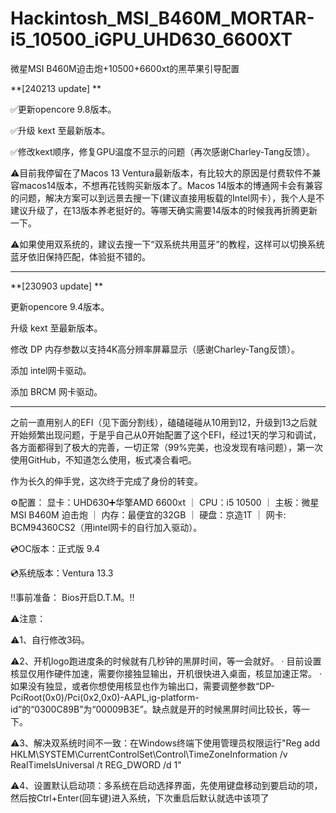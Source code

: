 # Hackintosh_MSI_B460M_MORTAR-i5_10500_iGPU_UHD630_6600XT
微星MSI B460M迫击炮+10500+6600xt的黑苹果引导配置

**[240213 update] **

✅更新opencore 9.8版本。

✅升级 kext 至最新版本。

✅修改kext顺序，修复GPU温度不显示的问题（再次感谢Charley-Tang反馈）。

⚠️目前我停留在了Macos 13 Ventura最新版本，有比较大的原因是付费软件不兼容macos14版本，不想再花钱购买新版本了。Macos 14版本的博通网卡会有兼容的问题，解决方案可以到远景去搜一下(建议直接用板载的Intel网卡），我个人是不建议升级了，在13版本养老挺好的。等哪天确实需要14版本的时候我再折腾更新一下。

⚠️如果使用双系统的，建议去搜一下“双系统共用蓝牙”的教程，这样可以切换系统蓝牙依旧保持匹配，体验挺不错的。

__________________________________________


**[230903 update] **

更新opencore 9.4版本。

升级 kext 至最新版本。

修改 DP 内存参数以支持4K高分辨率屏幕显示（感谢Charley-Tang反馈）。

添加 intel网卡驱动。

添加 BRCM 网卡驱动。
__________________________________________

之前一直用别人的EFI（见下面分割线），磕磕碰碰从10用到12，升级到13之后就开始频繁出现问题，于是乎自己从0开始配置了这个EFI，经过1天的学习和调试，各方面都得到了极大的完善，一切正常（99%完美，也没发现有啥问题），第一次使用GitHub，不知道怎么使用，板式凑合看吧。


作为长久的伸手党，这次终于完成了身份的转变。


⚙️配置： 显卡：UHD630➕华擎AMD 6600xt ｜ CPU：i5 10500 ｜ 主板：微星MSI B460M 迫击炮 ｜ 内存：最便宜的32GB ｜ 硬盘：京造1T ｜ 网卡: BCM94360CS2（用intel网卡的自行加入驱动）。


💿OC版本：正式版 9.4 

💿系统版本：Ventura 13.3


‼️事前准备： Bios开启D.T.M。‼️


⚠️注意：


⚠️1、自行修改3码。

⚠️2、开机logo跑进度条的时候就有几秒钟的黑屏时间，等一会就好。 · 目前设置核显仅用作硬件加速，需要你接独显输出，开机很快进入桌面，核显加速正常。 · 如果没有独显，或者你想使用核显也作为输出口，需要调整参数“DP-PciRoot(0x0)/Pci(0x2,0x0)-AAPL,ig-platform-id”的“0300C89B”为“00009B3E”。缺点就是开的时候黑屏时间比较长，等一下。

⚠️3、解决双系统时间不一致：在Windows终端下使用管理员权限运行"Reg add HKLM\SYSTEM\CurrentControlSet\Control\TimeZoneInformation /v RealTimeIsUniversal /t REG_DWORD /d 1"

⚠️4、设置默认启动项：多系统在启动选择界面，先使用键盘移动到要启动的项，然后按Ctrl+Enter(回车键)进入系统，下次重启后默认就选中该项了
